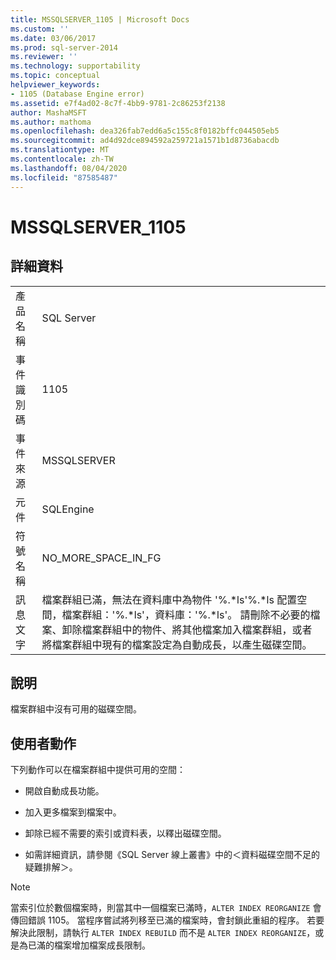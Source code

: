 ```yaml
---
title: MSSQLSERVER_1105 | Microsoft Docs
ms.custom: ''
ms.date: 03/06/2017
ms.prod: sql-server-2014
ms.reviewer: ''
ms.technology: supportability
ms.topic: conceptual
helpviewer_keywords:
- 1105 (Database Engine error)
ms.assetid: e7f4ad02-8c7f-4bb9-9781-2c86253f2138
author: MashaMSFT
ms.author: mathoma
ms.openlocfilehash: dea326fab7edd6a5c155c8f0182bffc044505eb5
ms.sourcegitcommit: ad4d92dce894592a259721a1571b1d8736abacdb
ms.translationtype: MT
ms.contentlocale: zh-TW
ms.lasthandoff: 08/04/2020
ms.locfileid: "87585487"
---
```

# <a name="mssqlserver_1105"></a>MSSQLSERVER_1105
    
## <a name="details"></a>詳細資料  
  
|||  
|-|-|  
|產品名稱|SQL Server|  
|事件識別碼|1105|  
|事件來源|MSSQLSERVER|  
|元件|SQLEngine|  
|符號名稱|NO_MORE_SPACE_IN_FG|  
|訊息文字|檔案群組已滿，無法在資料庫中為物件 '%.*ls'%.\*ls 配置空間，檔案群組：'%.\*ls'，資料庫：'%.\*ls'。 請刪除不必要的檔案、卸除檔案群組中的物件、將其他檔案加入檔案群組，或者將檔案群組中現有的檔案設定為自動成長，以產生磁碟空間。|  
  
## <a name="explanation"></a>說明  
 檔案群組中沒有可用的磁碟空間。  
  
## <a name="user-action"></a>使用者動作  
 下列動作可以在檔案群組中提供可用的空間：  
  
-   開啟自動成長功能。  
  
-   加入更多檔案到檔案中。  
  
-   卸除已經不需要的索引或資料表，以釋出磁碟空間。  
  
-   如需詳細資訊，請參閱《SQL Server 線上叢書》中的＜資料磁碟空間不足的疑難排解＞。  
  
> [!NOTE]  
>  當索引位於數個檔案時，則當其中一個檔案已滿時，`ALTER INDEX REORGANIZE` 會傳回錯誤 1105。 當程序嘗試將列移至已滿的檔案時，會封鎖此重組的程序。 若要解決此限制，請執行 `ALTER INDEX REBUILD` 而不是 `ALTER INDEX REORGANIZE`，或是為已滿的檔案增加檔案成長限制。  
  
  
